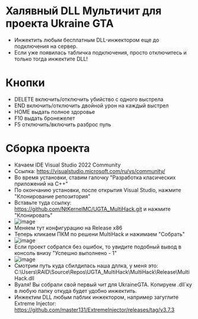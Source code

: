 # Халявный DLL Мультичит для проекта Ukraine GTA
- Инжектить любым бесплатным DLL-инжектором еще до подключения на сервер.
- Если уже появилась табличка подключения, просто отключитесь и только тогда инжектите DLL!

# Кнопки

- DELETE включить/отключить убийство с одного выстрела
- END включить/отключить двойной урон на каждый выстрел
- HOME выдать полное здоровье
- F10 выдать бронежелет
- F5 отключить/включить разброс пуль

# Сборка проекта
- Качаем IDE Visual Studio 2022 Community
- Ссылка: https://visualstudio.microsoft.com/ru/vs/community/
- Во время установки, ставим галочку "Разработка класических приложений на С++"
- По окончанию установки, после открытия Visual Studio, нажмите "Клонирование репозитория"
- Вставьте туда ссылку: https://github.com/NtKernelMC/UGTA_MultiHack.git и нажмите "Клонировать"
- ![image](https://github.com/NtKernelMC/UGTA_MultiHack/assets/50884710/ac3f857c-6c24-4dd1-9c43-70a4e1d6538e)
- Меняем тут конфигурацию на Release x86
- Теперь кликаем ПКМ по решени MultiHack и нажимаем "Собрать"
- ![image](https://github.com/NtKernelMC/UGTA_MultiHack/assets/50884710/707277ca-0032-4ffd-ba90-b78a56a74e9a)
- Если проект собрался без ошибок, то увидите подобный вывод в консоль внизу "Успешно выполнено - 1"
- ![image](https://github.com/NtKernelMC/UGTA_MultiHack/assets/50884710/f32551cd-0e7a-437c-b039-fd69aa3b0c48)
- Смотрим путь куда сбилдилась наша дллка, у меня это: C:\Users\RAID\Source\Repos\UGTA_MultiHack\MultiHack\Release\MultiHack.dll
- Вуаля! Вы собрали свой первый чит для UkraineGTA. Копируем .dll`ку в любую папку откуда будет удобно инжектить.
- Инжектим DLL любым паблик инжектором, например загуглите Extreme Injector: https://github.com/master131/ExtremeInjector/releases/tag/v3.7.3
